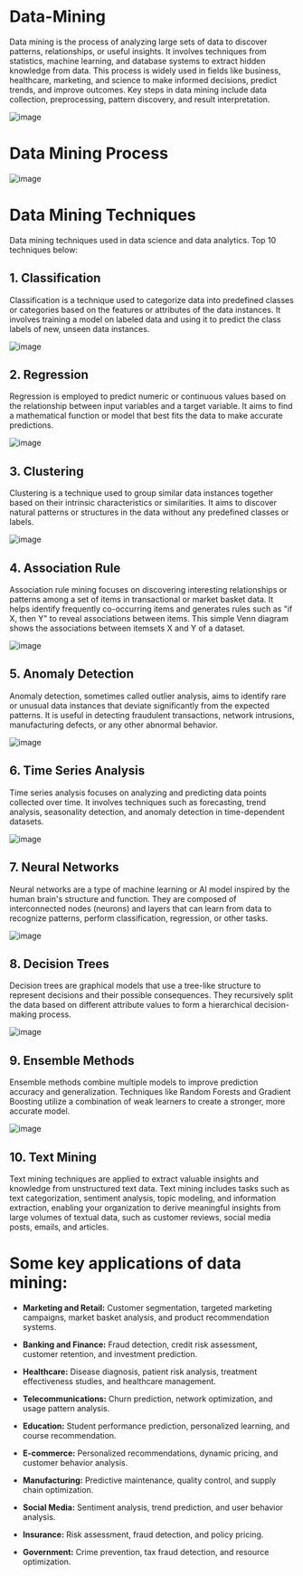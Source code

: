 # Data-Mining
Data mining is the process of analyzing large sets of data to discover patterns, relationships, or useful insights. It involves techniques from statistics, machine learning, and database systems to extract hidden knowledge from data. This process is widely used in fields like business, healthcare, marketing, and science to make informed decisions, predict trends, and improve outcomes. Key steps in data mining include data collection, preprocessing, pattern discovery, and result interpretation.

![image](https://github.com/user-attachments/assets/13e55999-0d57-4ebd-bd8b-de0da0a24ac5)



# Data Mining Process

![image](https://github.com/user-attachments/assets/f788284a-0cbc-43e6-b375-4a6477a6eee7)


# Data Mining Techniques
Data mining techniques used in data science and data analytics. Top 10 techniques below:

## 1. Classification
Classification is a technique used to categorize data into predefined classes or categories based on the features or attributes of the data instances. It involves training a model on labeled data and using it to predict the class labels of new, unseen data instances.

![image](https://github.com/user-attachments/assets/f69070e7-df27-4ad8-8ebe-dd6b41d2be5d)


## 2. Regression
Regression is employed to predict numeric or continuous values based on the relationship between input variables and a target variable. It aims to find a mathematical function or model that best fits the data to make accurate predictions.

![image](https://github.com/user-attachments/assets/eee2b7c3-cbc2-4470-919a-f430cd0b33e4)


## 3. Clustering
Clustering is a technique used to group similar data instances together based on their intrinsic characteristics or similarities. It aims to discover natural patterns or structures in the data without any predefined classes or labels.

![image](https://github.com/user-attachments/assets/6cc537b9-dd8f-4916-b814-77ee647fefa9)


## 4. Association Rule
Association rule mining focuses on discovering interesting relationships or patterns among a set of items in transactional or market basket data. It helps identify frequently co-occurring items and generates rules such as "if X, then Y" to reveal associations between items. This simple Venn diagram shows the associations between itemsets X and Y of a dataset.

![image](https://github.com/user-attachments/assets/48b28d08-3a9f-46b0-8779-74d0743f305c)


## 5. Anomaly Detection
Anomaly detection, sometimes called outlier analysis, aims to identify rare or unusual data instances that deviate significantly from the expected patterns. It is useful in detecting fraudulent transactions, network intrusions, manufacturing defects, or any other abnormal behavior.

![image](https://github.com/user-attachments/assets/62f080f6-77d9-4099-90f4-2a43fecc9886)

## 6. Time Series Analysis
Time series analysis focuses on analyzing and predicting data points collected over time. It involves techniques such as forecasting, trend analysis, seasonality detection, and anomaly detection in time-dependent datasets.

![image](https://github.com/user-attachments/assets/37466989-6eb9-40b7-b9b0-3ebb91b33405)

## 7. Neural Networks
Neural networks are a type of machine learning or AI model inspired by the human brain's structure and function. They are composed of interconnected nodes (neurons) and layers that can learn from data to recognize patterns, perform classification, regression, or other tasks.

![image](https://github.com/user-attachments/assets/7ec8e5ca-44bf-4f0b-87d4-801fe3144b75)

## 8. Decision Trees
Decision trees are graphical models that use a tree-like structure to represent decisions and their possible consequences. They recursively split the data based on different attribute values to form a hierarchical decision-making process.

![image](https://github.com/user-attachments/assets/3ed80f30-801c-430f-98ca-98d473def2ff)

## 9. Ensemble Methods
Ensemble methods combine multiple models to improve prediction accuracy and generalization. Techniques like Random Forests and Gradient Boosting utilize a combination of weak learners to create a stronger, more accurate model.

![image](https://github.com/user-attachments/assets/44d45619-f25d-4471-9b64-bc6a6208ae02)

## 10. Text Mining
Text mining techniques are applied to extract valuable insights and knowledge from unstructured text data. Text mining includes tasks such as text categorization, sentiment analysis, topic modeling, and information extraction, enabling your organization to derive meaningful insights from large volumes of textual data, such as customer reviews, social media posts, emails, and articles.


# Some key applications of data mining:

- __Marketing and Retail:__ Customer segmentation, targeted marketing campaigns, market basket analysis, and product recommendation systems.

- __Banking and Finance:__ Fraud detection, credit risk assessment, customer retention, and investment prediction.

- __Healthcare:__ Disease diagnosis, patient risk analysis, treatment effectiveness studies, and healthcare management.

- __Telecommunications:__ Churn prediction, network optimization, and usage pattern analysis.

- __Education:__ Student performance prediction, personalized learning, and course recommendation.

- __E-commerce:__ Personalized recommendations, dynamic pricing, and customer behavior analysis.

- __Manufacturing:__ Predictive maintenance, quality control, and supply chain optimization.

- __Social Media:__ Sentiment analysis, trend prediction, and user behavior analysis.

- __Insurance:__ Risk assessment, fraud detection, and policy pricing.

- __Government:__ Crime prevention, tax fraud detection, and resource optimization.
